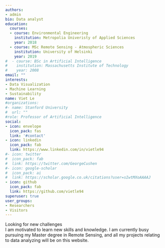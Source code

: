```yaml
---
authors:
- admin
bio: Data analyst
education:
  courses:
  - course: Environmental Engineering
    institution: Metropolia Univeristy of Applied Sciences
    year: 2018
  - course: MSc Remote Sensing - Atmospheric Sciences
    institution: University of Helsinki
    year: 2019
#  - course: BSc in Artificial Intelligence
#    institution: Massachusetts Institute of Technology
#    year: 2008
email: ""
interests:
- Data Visualization
- Machine Learning
- Sustainability
name: Viet Le
#organizations:
#- name: Stanford University
#  url: ""
#role: Professor of Artificial Intelligence
social:
- icon: envelope
  icon_pack: fas
  link: '#contact'
- icon: linkedin
  icon_pack: fab
  link: https://www.linkedin.com/in/vietle94  
#- icon: twitter
#  icon_pack: fab
#  link: https://twitter.com/GeorgeCushen
#- icon: google-scholar
#  icon_pack: ai
#  link: https://scholar.google.co.uk/citations?user=sIwtMXoAAAAJ
- icon: github
  icon_pack: fab
  link: https://github.com/vietle94
superuser: true
user_groups:
- Researchers
- Visitors
---
```

Looking for new challenges <br>
I am motivated to learn new skills and knowledge. I am currently busy pursuing my Master degree in Remote Sensing, and all my projects relating to data analyzing will be on this website.

